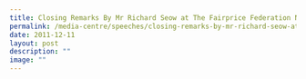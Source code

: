 ```yaml
---
title: Closing Remarks By Mr Richard Seow at The Fairprice Federation Nations Cup 2011
permalink: /media-centre/speeches/closing-remarks-by-mr-richard-seow-at-fairprice-federation-nations-cup-2011/
date: 2011-12-11
layout: post
description: ""
image: ""
---
```

